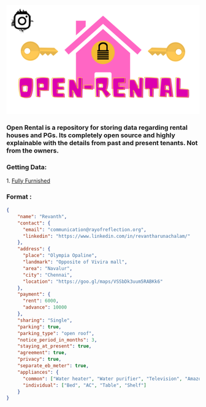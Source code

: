 ![open-rental_banner](./Openrental.png "open-rental")

### Open Rental is a repository for storing data regarding rental houses and PGs. Its completely open source and highly explainable with the details from past and present tenants. Not from the owners.

### Getting Data:

1\. [Fully Furnished](https://api.gitrows.com/@github/rayofreflection/open-rental/fully-furnished/data.json)

### Format :

```JSON
{
    "name": "Revanth",
    "contact": {
      "email": "communication@rayofreflection.org", 
      "linkedin": "https://www.linkedin.com/in/revantharunachalam/"   
    },
    "address": {
      "place": "Olympia Opaline", 
      "landmark": "Opposite of Vivira mall", 
      "area": "Navalur", 
      "city": "Chennai", 
      "location": "https://goo.gl/maps/VSSbDk3uum5RABKk6"
    },
    "payment": {
      "rent": 6000, 
      "advance": 10000
    },
    "sharing": "Single", 
    "parking": true, 
    "parking_type": "open roof",
    "notice_period_in_months": 3,
    "staying_at_present": true, 
    "agreement": true, 
    "privacy": true,
    "separate_eb_meter": true,
    "appliances": {
      "common": ["Water heater", "Water purifier", "Television", "Amazon fire TV stick", "Shoe rack", "Washing machine"], 
      "individual": ["Bed", "AC", "Table", "Shelf"]
    }
}
```
